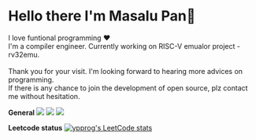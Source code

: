 # Hello there I'm Masalu Pan👋

I love funtional programming  :heart:
<br>I'm a compiler engineer. Currently working on RISC-V emualor project - rv32emu.
<br>
<br>Thank you for your visit. I'm looking forward to hearing more advices on programming.
<br>If there is any chance to join the development of open source, plz contact me without hesitation.

**General**
![](https://raw.githubusercontent.com/ypprog/ypprog/master/profile-summary-card-output/github/0-profile-details.svg)
![](https://raw.githubusercontent.com/ypprog/ypprog/master/profile-summary-card-output/github/1-repos-per-language.svg)
![](https://raw.githubusercontent.com/ypprog/ypprog/master/profile-summary-card-output/github/3-stats.svg)

**Leetcode status**
[![ypprog's LeetCode stats](https://leetcode-stats-six.vercel.app/?username=ypprog)](https://github.com/KnlnKS/leetcode-stats)
